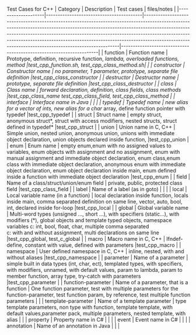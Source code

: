 Test Cases for C++
| Category           | Description                             | Test cases                                                                                                                                                                                                                                                                                                                                                                             | files/notes                                                        |
|--------------------|-----------------------------------------|-------------------------------------------------------------------------------------------------------------------------------------------------------------------------------------------------------------------------------------------------------------------------------------------------------------------------------------------------------------------------------------------|--------------------------------------------------------------------|
| function           | Function name                           |  Prototype, definition, recursive function, *lambda, overloaded functions, method                                                                                                                                                                                                                                                                                                     |test_cpp_function.sh, test_cpp_class_method.sh|                     |
| constructor        | Constructor name                        |  no parameter, 1 parameter, prototype, separate file definition                                                                                                                                                                                                                                                                                                                        |test_cpp_class_constructor                                          |
| destructor         | Destructor name                         |  prototype, separate file definition                                                                                                                                                                                                                                                                                                                                                  |test_cpp_class_destructor                                           |
| class              | Class name                              |  forward declaration, definition, class fields, class methods                                                                                                                                                                                                                                                                                                                         |test_cpp_class_name test_cpp_class_field, test_cpp_class_method     |
| interface          | Interface name in Java                  |                                                                                                                                                                                                                                                                                                                                                                                       |                                                                    |
| typedef            | Typedef name                            |  new alias for a vector of ints, new alias for a char* array, define function pointer with typedef                                                                                                                                                                                                                                                                                    |test_cpp_typedef                                                    |
| struct             | Struct name                             |  empty struct, anonymous struct*, struct with access modifiers, nested structs, struct defined in typedef*                                                                                                                                                                                                                                                                            |test_cpp_struct                                                     |
| union              | Union name in C, C++                    |  Simple union, nested union, anonymous union, unions with immediate object declaration, union objects declared inside function,                                                                                                                                                                                                                                                       |test_cpp_union                                                      |
| enum               | Enum name                               |  empty enum,enum with no assigned values to variables, enum objects with assignment and no assignment, enum with manual assignment and immediate object declaration, enum class,enum class with immediate object declaration, anonymous enum with immediate object declaration, enum object declaration inside main, enum defined inside a function with immediate object declaration |test_cpp_enum                                                       |
| field              | Name of a class/struct/union/enum field |  private, public, protected class field                                                                                                                                                                                                                                                                                                                                               |test_cpp_class_field                                                |
| label              | Name of a label (as in goto)            |                                                                                                                                                                                                                                                                                                                                                                                       |                                                                    |
| local              | Local variable name (in a function)     |  local declaration inside function, locals inside main, comma separated definition on same line, vector, auto, bool, int, declared inside for-loop                                                                                                                                                                                                                                    |test_cpp_local                                                      |
| global             | Global variable name                    |  Multi-word types (unsigned …, short …), with specifiers (static…), with modifiers (*), global objects and template typed objects, namespace variables c: int, bool, float, char, multiple comma separated <br> c: with and without assignment, multi declarations on same line                                                                                                       |test_cpp_global, test_c_global                                      |
| macro              | Macro name in C, C++                    |  Ifndef-define, constant with value, defined with parameters                                                                                                                                                                                                                                                                                                                          |test_cpp_macro                                                      |
| namespace          | User defined namespace in C, C++        |  inline, nested, with and without aliases                                                                                                                                                                                                                                                                                                                                             |test_cpp_namespace                                                  |
| parameter          | Name of a parameter                     |  simple built in data types (int, char, ect), templated types, with specifiers, with modifiers, unnamed, with default values, param to lambda, param to member function, array type, try-catch with parameters                                                                                                                                                                        |test_cpp_parameter                                                  |
| function-parameter | Name of a parameter, that is a function |  One function parameter, test with multiple parameters for the function-parameter, test function param, by reference, test multiple function parameters                                                                                                                                                                                                                                                                                                                                                                                    |                                                                    |
| template-parameter | Name of a template parameter            |  type template parameters, non type with function, template template, with default values,parameter pack, multiple parameters, nested template, with alias                                                                                                                                                                                                                                                                                                                                                                                    |                                                                    |
| property           | Property name in C#                     |                                                                                                                                                                                                                                                                                                                                                                                       |                                                                    |
| event              | Event name in C#                        |                                                                                                                                                                                                                                                                                                                                                                                       |                                                                    |
| annotation         | Name of an annotation in Java           |                                                                                                                                                                                                                                                                                                                                                                                       |                                                                    |